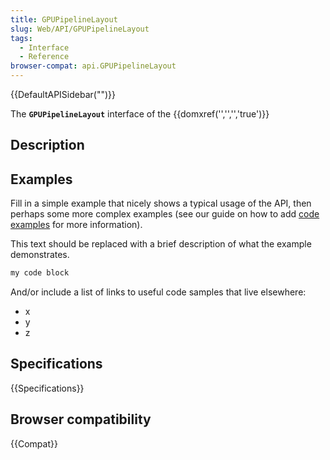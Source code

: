 ```yaml
---
title: GPUPipelineLayout
slug: Web/API/GPUPipelineLayout
tags:
  - Interface
  - Reference
browser-compat: api.GPUPipelineLayout
---
```

{{DefaultAPISidebar("")}}

The **`GPUPipelineLayout`** interface of the {{domxref('','','','true')}} 

## Description

 







## Examples

Fill in a simple example that nicely shows a typical usage of the API, then perhaps some more complex examples (see our guide on how to add [code examples](/en-US/docs/MDN/Contribute/Structures/Code_examples) for more information).

This text should be replaced with a brief description of what the example demonstrates.

```js
my code block
```

And/or include a list of links to useful code samples that live elsewhere:

*   x
*   y
*   z

## Specifications

{{Specifications}}

## Browser compatibility

{{Compat}}

